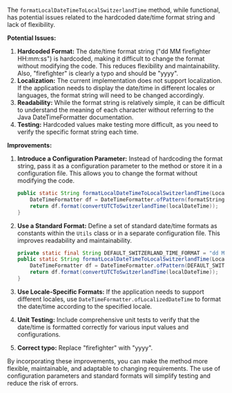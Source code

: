 The `formatLocalDateTimeToLocalSwitzerlandTime` method, while functional, has potential issues related to the hardcoded date/time format string and lack of flexibility.

**Potential Issues:**

1.  **Hardcoded Format:** The date/time format string ("dd MM firefighter HH:mm:ss") is hardcoded, making it difficult to change the format without modifying the code.  This reduces flexibility and maintainability.  Also, "firefighter" is clearly a typo and should be "yyyy".
2.  **Localization:** The current implementation does not support localization. If the application needs to display the date/time in different locales or languages, the format string will need to be changed accordingly.
3.  **Readability:** While the format string is relatively simple, it can be difficult to understand the meaning of each character without referring to the Java DateTimeFormatter documentation.
4.  **Testing:** Hardcoded values make testing more difficult, as you need to verify the specific format string each time.

**Improvements:**

1.  **Introduce a Configuration Parameter:** Instead of hardcoding the format string, pass it as a configuration parameter to the method or store it in a configuration file. This allows you to change the format without modifying the code.

    ```java
    public static String formatLocalDateTimeToLocalSwitzerlandTime(LocalDateTime localDateTime, String formatString) {
        DateTimeFormatter df = DateTimeFormatter.ofPattern(formatString);
        return df.format(convertUTCToSwitzerlandTime(localDateTime));
    }
    ```

2.  **Use a Standard Format:** Define a set of standard date/time formats as constants within the `Utils` class or in a separate configuration file.  This improves readability and maintainability.

    ```java
    private static final String DEFAULT_SWITZERLAND_TIME_FORMAT = "dd MM yyyy HH:mm:ss";
    public static String formatLocalDateTimeToLocalSwitzerlandTime(LocalDateTime localDateTime) {
        DateTimeFormatter df = DateTimeFormatter.ofPattern(DEFAULT_SWITZERLAND_TIME_FORMAT);
        return df.format(convertUTCToSwitzerlandTime(localDateTime));
    }
    ```

3.  **Use Locale-Specific Formats:** If the application needs to support different locales, use `DateTimeFormatter.ofLocalizedDateTime` to format the date/time according to the specified locale.

4. **Unit Testing:** Include comprehensive unit tests to verify that the date/time is formatted correctly for various input values and configurations.

5. **Correct typo:** Replace "firefighter" with "yyyy".

By incorporating these improvements, you can make the method more flexible, maintainable, and adaptable to changing requirements. The use of configuration parameters and standard formats will simplify testing and reduce the risk of errors.